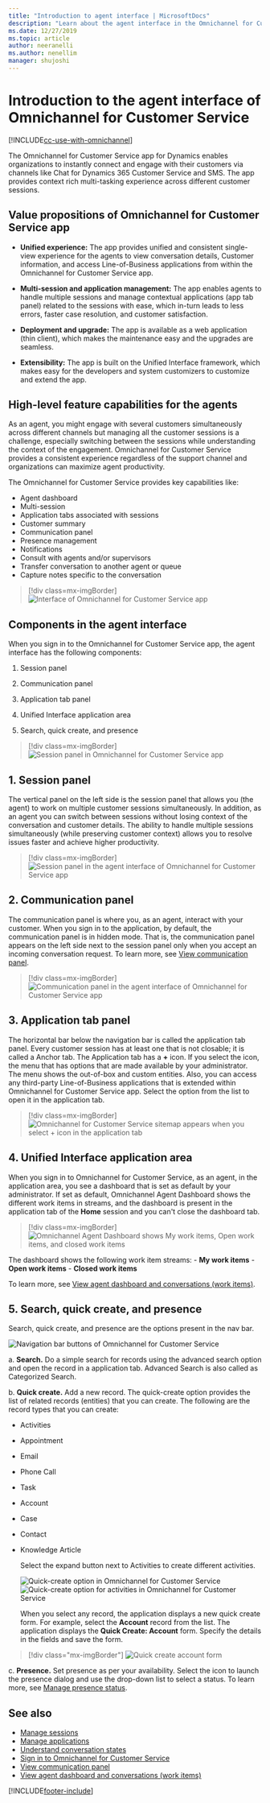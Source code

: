 ```yaml
---
title: "Introduction to agent interface | MicrosoftDocs"
description: "Learn about the agent interface in the Omnichannel for Customer Service app and the capabilities that it offers to agents."
ms.date: 12/27/2019
ms.topic: article
author: neeranelli
ms.author: nenellim
manager: shujoshi
---
```


# Introduction to the agent interface of Omnichannel for Customer Service

[!INCLUDE[cc-use-with-omnichannel](../includes/cc-use-with-omnichannel.md)]

The Omnichannel for Customer Service app for Dynamics enables organizations to instantly connect and engage with their customers via channels like Chat for Dynamics 365 Customer Service and SMS. The app provides context rich multi-tasking experience across different customer sessions.

## Value propositions of Omnichannel for Customer Service app

- **Unified experience:** The app provides unified and consistent single-view experience for the agents to view conversation details, Customer information, and access Line-of-Business applications from within the Omnichannel for Customer Service app.

- **Multi-session and application management:** The app enables agents to handle multiple sessions and manage contextual applications (app tab panel) related to the sessions with ease, which in-turn leads to less errors, faster case resolution, and customer satisfaction.

- **Deployment and upgrade:** The app is available as a web application (thin client), which makes the maintenance easy and the upgrades are seamless.

- **Extensibility:** The app is built on the Unified Interface framework, which makes easy for the developers and system customizers to customize and extend the app.

## High-level feature capabilities for the agents

As an agent, you might engage with several customers simultaneously across different channels but managing all the customer sessions is a challenge, especially switching between the sessions while understanding the context of the engagement. Omnichannel for Customer Service provides a consistent experience regardless of the support channel and organizations can maximize agent productivity.

The Omnichannel for Customer Service provides key capabilities like:

- Agent dashboard
- Multi-session
- Application tabs associated with sessions
- Customer summary
- Communication panel
- Presence management
- Notifications
- Consult with agents and/or supervisors
- Transfer conversation to another agent or queue
- Capture notes specific to the conversation

 > [!div class=mx-imgBorder]
 > ![Interface of Omnichannel for Customer Service app](media/oceh-oc-agent-interface-tier1-dashboard.png "Interface of Omnichannel for Customer Service app") 

## Components in the agent interface

When you sign in to the Omnichannel for Customer Service app, the agent interface has the following components:

1. Session panel

2. Communication panel

3. Application tab panel

4. Unified Interface application area

5. Search, quick create, and presence

 > [!div class=mx-imgBorder]
 > ![Session panel in Omnichannel for Customer Service app](media/oceh-interface.png "Session panel in Omnichannel for Customer Service app") 


## 1. Session panel

The vertical panel on the left side is the session panel that allows you (the agent) to work on multiple customer sessions simultaneously. In addition, as an agent you can switch between sessions without losing context of the conversation and customer details. The ability to handle multiple sessions simultaneously (while preserving customer context) allows you to resolve issues faster and achieve higher productivity.

 > [!div class=mx-imgBorder]
 > ![Session panel in the agent interface of Omnichannel for Customer Service app](media/oceh-agent-interface-session-panel.png "Session panel in the agent interface of Omnichannel for Customer Service app")

## 2. Communication panel

The communication panel is where you, as an agent, interact with your customer. When you sign in to the application, by default, the communication panel is in hidden mode. That is, the communication panel appears on the left side next to the session panel only when you accept an incoming conversation request. To learn more, see [View communication panel](oc-conversation-control.md).

 > [!div class=mx-imgBorder]
 > ![Communication panel in the agent interface of Omnichannel for Customer Service app](media/oceh-communication-panel.png "Communication panel in Omnichannel for Customer Service app")

## 3. Application tab panel

The horizontal bar below the navigation bar is called the application tab panel. Every customer session has at least one that is not closable; it is called a Anchor tab. The Application tab has a **+** icon. If you select the icon, the menu that has options that are made available by your administrator. The menu shows the out-of-box and custom entities. Also, you can access any third-party Line-of-Business applications that is extended within Omnichannel for Customer Service app. Select the option from the list to open it in the application tab.

> [!div class=mx-imgBorder]
> ![Omnichannel for Customer Service sitemap appears when you select + icon in the application tab](media/oceh-agent-interface-sitemap.png "Omnichannel for Customer Service sitemap in the application tab")

## 4. Unified Interface application area

 When you sign in to Omnichannel for Customer Service, as an agent, in the application area, you see a dashboard that is set as default by your administrator. If set as default, Omnichannel Agent Dashboard shows the different work items in streams, and the dashboard is present in the application tab of the **Home** session and you can't close the dashboard tab.

   > [!div class=mx-imgBorder]
   > ![Omnichannel Agent Dashboard shows My work items, Open work items, and closed work items](media/oceh-agent-interface-oceh-dashboard.png "Omnichannel Agent Dashboard")

   The dashboard shows the following work item streams:
    - **My work items**
    - **Open work items**
    - **Closed work items**

   To learn more, see [View agent dashboard and conversations (work items)](oc-agent-dashboard.md).

## 5. Search, quick create, and presence

   Search, quick create, and presence are the options present in the nav bar.

   ![Navigation bar buttons of Omnichannel for Customer Service](media/oceh-navigation-bar-buttons.png "Navigation bar buttons of Omnichannel for Customer Service")

   a. **Search.** Do a simple search for records using the advanced search option and open the record in a application tab. Advanced Search is also called as Categorized Search.

   b. **Quick create.** Add a new record. The quick-create option provides the list of related records (entities) that you can create. The following are the record types that you can create:
    
   - Activities
   - Appointment
   - Email
   - Phone Call
   - Task
   - Account
   - Case
   - Contact
   - Knowledge Article
    
     Select the expand button next to Activities to create different activities.
    
     ![Quick-create option in Omnichannel for Customer Service](media/oceh-quick-create.png) ![Quick-create option for activities in Omnichannel for Customer Service](media/oceh-quick-create-activities.png)
    
     When you select any record, the application displays a new quick create form. For example, select the **Account** record from the list. The application displays the **Quick Create: Account** form. Specify the details in the fields and save the form.
    
   > [!div class="mx-imgBorder"]
   > ![Quick create account form](media/oceh-quick-create-forms-account.png "Quick create account form")

   c. **Presence.** Set presence as per your availability. Select the icon to launch the presence dialog and use the drop-down list to select a status. To learn more, see [Manage presence status](oc-manage-presence-status.md).

## See also

- [Manage sessions](oc-manage-sessions.md)
- [Manage applications](oc-manage-applications.md)
- [Understand conversation states](oc-conversation-state.md)
- [Sign in to Omnichannel for Customer Service](oc-sign-in-omnichannel.md)
- [View communication panel](oc-conversation-control.md)
- [View agent dashboard and conversations (work items)](oc-agent-dashboard.md)


[!INCLUDE[footer-include](../includes/footer-banner.md)]

